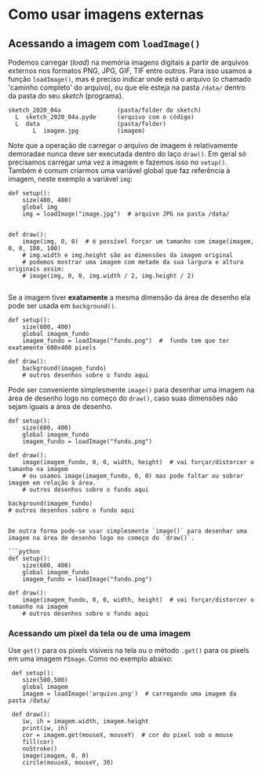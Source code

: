 # Como usar imagens externas

## Acessando a imagem com `loadImage()`

Podemos carregar (*load*) na memória imagens digitais a partir de arquivos externos nos formatos PNG, JPG, GIF, TIF entre outros. Para isso usamos a função `loadImage()`, mas é preciso indicar onde está o arquivo (o chamado 'caminho completo' do arquivo), ou que ele esteja na pasta `/data/` dentro da pasta do seu *sketch* (programa).

```
sketch_2020_04a                (pasta/folder do sketch)
  L  sketch_2020_04a.pyde      (arquivo com o código)
  L  data                      (pasta/folder)
       L  imagem.jpg           (imagem)
```

Note que a operação de carregar o arquivo de imagem é relativamente demoradae nunca deve ser executada dentro do laço `draw()`. Em geral só precisamos carregar uma vez a imagem e fazemos isso no `setup()`. Também é comum criarmos uma variável global que faz referência à imagem, neste exemplo a variável `img`:

```pyde
def setup():
    size(400, 400)
    global img
    img = loadImage("image.jpg")  # arquivo JPG na pasta /data/


def draw():
    image(img, 0, 0)  # é possível forçar um tamanho com image(imagem, 0, 0, 100, 100)
    # img.width e img.height são as dimensões da imagem original
    # podemos mostrar uma imagem com metade da sua largura e altura originais assim:
    # image(img, 0, 0, img.width / 2, img.height / 2)
    
```

Se a imagem tiver **exatamente** a mesma dimensão da área de desenho ela pode ser usada em `background()`.

```pyde
def setup():
    size(600, 400)
    global imagem_fundo
    imagem_fundo = loadImage("fundo.png")  #  fundo tem que ter exatamente 600x400 pixels

def draw():
    background(imagem_fundo)
    # outros desenhos sobre o fundo aqui
```

Pode ser conveniente simplesmente `image()` para desenhar uma imagem na área de desenho logo no começo do `draw()`, caso suas dimensões não sejam iguais a área de desenho.

```pyde
def setup():
    size(600, 400)
    global imagem_fundo
    imagem_fundo = loadImage("fundo.png")

def draw():
    image(imagem_fundo, 0, 0, width, height)  # vai forçar/distorcer o tamanho na imagem
    # ou usamos image(imagem_fundo, 0, 0) mas pode faltar ou sobrar imagem em relação à área.
    # outros desenhos sobre o fundo aqui
```

    background(imagem_fundo)
    # outros desenhos sobre o fundo aqui
```

De outra forma pode-se usar simplesmente `image()` para desenhar uma imagem na área de desenho logo no começo do `draw()`.

```python
def setup():
    size(600, 400)
    global imagem_fundo
    imagem_fundo = loadImage("fundo.png")

def draw():
    image(imagem_fundo, 0, 0, width, height)  # vai forçar/distorcer o tamanho na imagem
    # outros desenhos sobre o fundo aqui
```

### Acessando um pixel da tela ou de uma imagem

Use `get()` para os pixels visíveis na tela ou o método `.get()` para os pixels em uma imagem `PImage`. Como no exemplo abaixo:

```pyde
 def setup():
    size(500,500)
    global imagem
    imagem = loadImage('arquivo.png')  # carregando uma imagem da pasta /data/
    
 def draw():
    iw, ih = imagem.width, imagem.height
    print(iw, ih)
    cor = imagem.get(mouseX, mouseY)  # cor do pixel sob o mouse
    fill(cor)
    noStroke()
    image(imagem, 0, 0)
    circle(mouseX, mouseY, 30)
```

